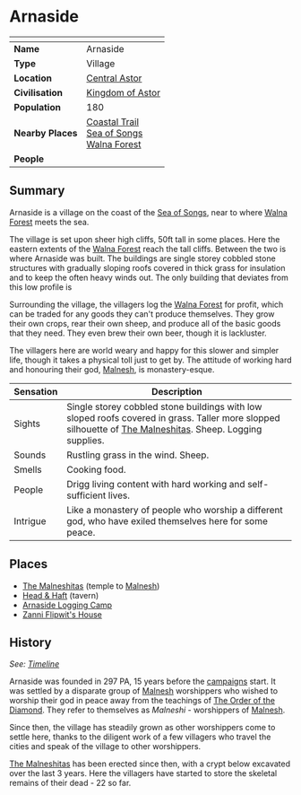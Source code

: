 # Arnaside

| []() | |
| --- | --- |
| **Name** | Arnaside |
| **Type** | Village |
| **Location** | [Central Astor](../regions/central-astor.md) |
| **Civilisation** | [Kingdom of Astor](../../civilisations/kingdom-of-astor/kingdom-of-astor.md) |
| **Population** | 180 |
| **Nearby Places** | [Coastal Trail](../roads/coastal-trail.md)<br>[Sea of Songs](../seas-oceans/sea-of-songs.md)<br>[Walna Forest](../forests/walna-forest.md) |
| **People** | |

## Summary

Arnaside is a village on the coast of the [Sea of Songs](../seas-oceans/sea-of-songs.md), near to where [Walna Forest](../forests/walna-forest.md) meets the sea.

The village is set upon sheer high cliffs, 50ft tall in some places. Here the eastern extents of the [Walna Forest](../forests/walna-forest.md) reach the tall cliffs. Between the two is where Arnaside was built. The buildings are single storey cobbled stone structures with gradually sloping roofs covered in thick grass for insulation and to keep the often heavy winds out. The only building that deviates from this low profile is 

Surrounding the village, the villagers log the [Walna Forest](../forests/walna-forest.md) for profit, which can be traded for any goods they can't produce themselves. They grow their own crops, rear their own sheep, and produce all of the basic goods that they need. They even brew their own beer, though it is lackluster.

The villagers here are world weary and happy for this slower and simpler life, though it takes a physical toll just to get by. The attitude of working hard and honouring their god, [Malnesh](../../gods/deities/malnesh.md), is monastery-esque.

| Sensation | Description |
| ---- | --- |
| Sights | Single storey cobbled stone buildings with low sloped roofs covered in grass. Taller more slopped silhouette of [The Malneshitas](../buildings/temples/the-malneshitas.md). Sheep. Logging supplies. |
| Sounds | Rustling grass in the wind. Sheep. |
| Smells | Cooking food. |
| People | Drigg living content with hard working and self-sufficient lives. |
| Intrigue | Like a monastery of people who worship a different god, who have exiled themselves here for some peace. |

## Places

- [The Malneshitas](../buildings/temples/the-malneshitas.md) (temple to [Malnesh](../../gods/deities/malnesh.md))
- [Head & Haft](../buildings/inns-taverns/head-and-haft.md) (tavern)
- [Arnaside Logging Camp](../structures/arnaside-logging-camp.md)
- [Zanni Flipwit's House](../buildings/zanni-flipwits-house.md)

## History

*See: [Timeline](../../history/timeline.md)*

Arnaside was founded in 297 PA, 15 years before the [campaigns](../../../campaigns/README.md) start. It was settled by a disparate group of [Malnesh](../../gods/deities/malnesh.md) worshippers who wished to worship their god in peace away from the teachings of [The Order of the Diamond](../../organisations/the-order-of-the-diamond.md). They refer to themselves as *Malneshi* - worshippers of [Malnesh](../../gods/deities/malnesh.md).

Since then, the village has steadily grown as other worshippers come to settle here, thanks to the diligent work of a few villagers who travel the cities and speak of the village to other worshippers.

[The Malneshitas](../buildings/temples/the-malneshitas.md) has been erected since then, with a crypt below excavated over the last 3 years. Here the villagers have started to store the skeletal remains of their dead - 22 so far.
